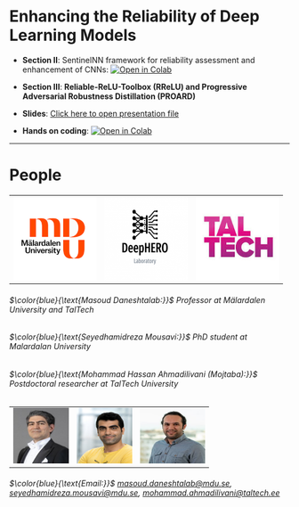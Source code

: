 # Enhancing the Reliability of Deep Learning Models

- **Section II**: SentinelNN framework for reliability assessment and enhancement of CNNs: [![Open in Colab](https://colab.research.google.com/assets/colab-badge.svg)](https://colab.research.google.com/drive/1CFSQrM7jGrwc6MxOOxnZ-ekiB6s-LDat)

- **Section III**: **Reliable-ReLU-Toolbox (RReLU) and Progressive Adversarial Robustness Distillation (PROARD)** 

- **Slides**: <a href="https://hamidmousavi0.github.io/TSS_Reliability_School/Reliability.slides.html#/" target="_blank">Click here to open presentation file</a>
- **Hands on coding**: [![Open in Colab](https://colab.research.google.com/assets/colab-badge.svg)](https://colab.research.google.com/github/hamidmousavi0/TSS_Reliability_School/blob/main/Reliability.ipynb)


---

# People

<table style="width:100%">
    <tr>
        <td><img src="https://github.com/hamidmousavi0/TSS_Reliability_School/blob/main/Figs/MDU.png?raw=true" width="150" height="150"></td>
        <td><img src="https://github.com/hamidmousavi0/TSS_Reliability_School/blob/main/Figs/deepHero.png?raw=true" width="150" height="150"></td>
        <td><img src="https://github.com/hamidmousavi0/TSS_Reliability_School/blob/main/Figs/taltech.jpeg?raw=true" width="150" height="150"></td>
    </tr>
</table>

###### $\color{blue}{\text{Masoud Daneshtalab:}}$ Professor at Mälardalen University and TalTech
######  $\color{blue}{\text{Seyedhamidreza Mousavi:}}$ PhD student at Malardalan University
######  $\color{blue}{\text{Mohammad Hassan Ahmadilivani (Mojtaba):}}$ Postdoctoral researcher at TalTech University

<table style="width:100%">
    <tr>
        <td><img src="https://github.com/hamidmousavi0/TSS_Reliability_School/blob/main/Figs/masoud.jpeg?raw=true" width="100" height="100"></td>
        <td><img src="https://github.com/hamidmousavi0/TSS_Reliability_School/blob/main/Figs/hamid.jpeg?raw=true" width="100" height="100"></td>
        <td><img src="https://github.com/hamidmousavi0/TSS_Reliability_School/blob/main/Figs/mojtaba.jpeg?raw=true" width="117" height="100"></td>
    </tr>
</table>

######  $\color{blue}{\text{Email:}}$ masoud.daneshtalab@mdu.se, seyedhamidreza.mousavi@mdu.se, mohammad.ahmadilivani@taltech.ee


